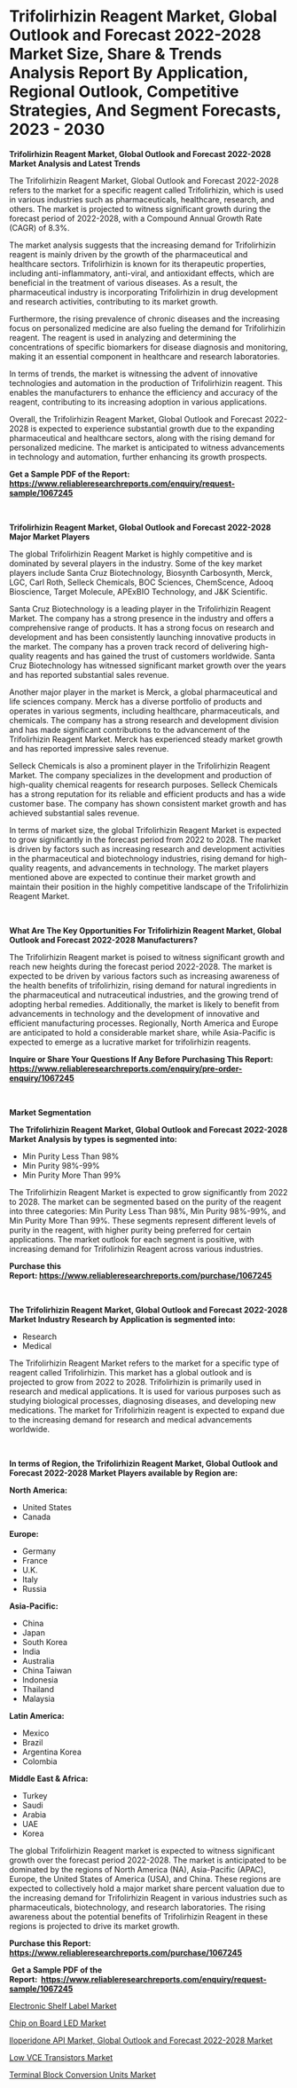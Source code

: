 <p><h1>Trifolirhizin Reagent Market, Global Outlook and Forecast 2022-2028 Market Size, Share & Trends Analysis Report By Application, Regional Outlook, Competitive Strategies, And Segment Forecasts, 2023 - 2030</h1></p><p><strong>Trifolirhizin Reagent Market, Global Outlook and Forecast 2022-2028 Market Analysis and Latest Trends</strong></p>
<p><p>The Trifolirhizin Reagent Market, Global Outlook and Forecast 2022-2028 refers to the market for a specific reagent called Trifolirhizin, which is used in various industries such as pharmaceuticals, healthcare, research, and others. The market is projected to witness significant growth during the forecast period of 2022-2028, with a Compound Annual Growth Rate (CAGR) of 8.3%.</p><p>The market analysis suggests that the increasing demand for Trifolirhizin reagent is mainly driven by the growth of the pharmaceutical and healthcare sectors. Trifolirhizin is known for its therapeutic properties, including anti-inflammatory, anti-viral, and antioxidant effects, which are beneficial in the treatment of various diseases. As a result, the pharmaceutical industry is incorporating Trifolirhizin in drug development and research activities, contributing to its market growth.</p><p>Furthermore, the rising prevalence of chronic diseases and the increasing focus on personalized medicine are also fueling the demand for Trifolirhizin reagent. The reagent is used in analyzing and determining the concentrations of specific biomarkers for disease diagnosis and monitoring, making it an essential component in healthcare and research laboratories.</p><p>In terms of trends, the market is witnessing the advent of innovative technologies and automation in the production of Trifolirhizin reagent. This enables the manufacturers to enhance the efficiency and accuracy of the reagent, contributing to its increasing adoption in various applications.</p><p>Overall, the Trifolirhizin Reagent Market, Global Outlook and Forecast 2022-2028 is expected to experience substantial growth due to the expanding pharmaceutical and healthcare sectors, along with the rising demand for personalized medicine. The market is anticipated to witness advancements in technology and automation, further enhancing its growth prospects.</p></p>
<p><strong>Get a Sample PDF of the Report:&nbsp; <a href="https://www.reliableresearchreports.com/enquiry/request-sample/1067245">https://www.reliableresearchreports.com/enquiry/request-sample/1067245</a></strong></p>
<p>&nbsp;</p>
<p><strong>Trifolirhizin Reagent Market, Global Outlook and Forecast 2022-2028 Major Market Players</strong></p>
<p><p>The global Trifolirhizin Reagent Market is highly competitive and is dominated by several players in the industry. Some of the key market players include Santa Cruz Biotechnology, Biosynth Carbosynth, Merck, LGC, Carl Roth, Selleck Chemicals, BOC Sciences, ChemScence, Adooq Bioscience, Target Molecule, APExBIO Technology, and J&K Scientific.</p><p>Santa Cruz Biotechnology is a leading player in the Trifolirhizin Reagent Market. The company has a strong presence in the industry and offers a comprehensive range of products. It has a strong focus on research and development and has been consistently launching innovative products in the market. The company has a proven track record of delivering high-quality reagents and has gained the trust of customers worldwide. Santa Cruz Biotechnology has witnessed significant market growth over the years and has reported substantial sales revenue.</p><p>Another major player in the market is Merck, a global pharmaceutical and life sciences company. Merck has a diverse portfolio of products and operates in various segments, including healthcare, pharmaceuticals, and chemicals. The company has a strong research and development division and has made significant contributions to the advancement of the Trifolirhizin Reagent Market. Merck has experienced steady market growth and has reported impressive sales revenue.</p><p>Selleck Chemicals is also a prominent player in the Trifolirhizin Reagent Market. The company specializes in the development and production of high-quality chemical reagents for research purposes. Selleck Chemicals has a strong reputation for its reliable and efficient products and has a wide customer base. The company has shown consistent market growth and has achieved substantial sales revenue.</p><p>In terms of market size, the global Trifolirhizin Reagent Market is expected to grow significantly in the forecast period from 2022 to 2028. The market is driven by factors such as increasing research and development activities in the pharmaceutical and biotechnology industries, rising demand for high-quality reagents, and advancements in technology. The market players mentioned above are expected to continue their market growth and maintain their position in the highly competitive landscape of the Trifolirhizin Reagent Market.</p></p>
<p>&nbsp;</p>
<p><strong>What Are The Key Opportunities For Trifolirhizin Reagent Market, Global Outlook and Forecast 2022-2028 Manufacturers?</strong></p>
<p><p>The Trifolirhizin Reagent market is poised to witness significant growth and reach new heights during the forecast period 2022-2028. The market is expected to be driven by various factors such as increasing awareness of the health benefits of trifolirhizin, rising demand for natural ingredients in the pharmaceutical and nutraceutical industries, and the growing trend of adopting herbal remedies. Additionally, the market is likely to benefit from advancements in technology and the development of innovative and efficient manufacturing processes. Regionally, North America and Europe are anticipated to hold a considerable market share, while Asia-Pacific is expected to emerge as a lucrative market for trifolirhizin reagents.</p></p>
<p><strong>Inquire or Share Your Questions If Any Before Purchasing This Report: <a href="https://www.reliableresearchreports.com/enquiry/pre-order-enquiry/1067245">https://www.reliableresearchreports.com/enquiry/pre-order-enquiry/1067245</a></strong></p>
<p>&nbsp;</p>
<p><strong>Market Segmentation</strong></p>
<p><strong>The Trifolirhizin Reagent Market, Global Outlook and Forecast 2022-2028 Market Analysis by types is segmented into:</strong></p>
<p><ul><li>Min Purity Less Than 98%</li><li>Min Purity 98%-99%</li><li>Min Purity More Than 99%</li></ul></p>
<p><p>The Trifolirhizin Reagent Market is expected to grow significantly from 2022 to 2028. The market can be segmented based on the purity of the reagent into three categories: Min Purity Less Than 98%, Min Purity 98%-99%, and Min Purity More Than 99%. These segments represent different levels of purity in the reagent, with higher purity being preferred for certain applications. The market outlook for each segment is positive, with increasing demand for Trifolirhizin Reagent across various industries.</p></p>
<p><strong>Purchase this Report:&nbsp;<a href="https://www.reliableresearchreports.com/purchase/1067245">https://www.reliableresearchreports.com/purchase/1067245</a></strong></p>
<p>&nbsp;</p>
<p><strong>The Trifolirhizin Reagent Market, Global Outlook and Forecast 2022-2028 Market Industry Research by Application is segmented into:</strong></p>
<p><ul><li>Research</li><li>Medical</li></ul></p>
<p><p>The Trifolirhizin Reagent Market refers to the market for a specific type of reagent called Trifolirhizin. This market has a global outlook and is projected to grow from 2022 to 2028. Trifolirhizin is primarily used in research and medical applications. It is used for various purposes such as studying biological processes, diagnosing diseases, and developing new medications. The market for Trifolirhizin reagent is expected to expand due to the increasing demand for research and medical advancements worldwide.</p></p>
<p>&nbsp;</p>
<p><strong>In terms of Region, the Trifolirhizin Reagent Market, Global Outlook and Forecast 2022-2028 Market Players available by Region are:</strong></p>
<p>
    <p> <strong> North America: </strong>
        <ul>
            <li>United States</li>
            <li>Canada</li>
        </ul>
        </p> 
    <p> <strong> Europe: </strong>
        <ul>
            <li>Germany</li>
            <li>France</li>
            <li>U.K.</li>
            <li>Italy</li>
            <li>Russia</li>
        </ul>
        </p> 
    <p> <strong> Asia-Pacific: </strong>
        <ul>
            <li>China</li>
            <li>Japan</li>
            <li>South Korea</li>
            <li>India</li>
            <li>Australia</li>
            <li>China Taiwan</li>
            <li>Indonesia</li>
            <li>Thailand</li>
            <li>Malaysia</li>
        </ul>
        </p> 
    <p> <strong> Latin America: </strong>
        <ul>
            <li>Mexico</li>
            <li>Brazil</li>
            <li>Argentina Korea</li>
            <li>Colombia</li>
        </ul>
        </p> 
    <p> <strong> Middle East & Africa: </strong>
        <ul>
            <li>Turkey</li>
            <li>Saudi</li>
            <li>Arabia</li>
            <li>UAE</li>
            <li>Korea</li>
        </ul>
    </p>
    </p>
<p><p>The global Trifolirhizin Reagent market is expected to witness significant growth over the forecast period 2022-2028. The market is anticipated to be dominated by the regions of North America (NA), Asia-Pacific (APAC), Europe, the United States of America (USA), and China. These regions are expected to collectively hold a major market share percent valuation due to the increasing demand for Trifolirhizin Reagent in various industries such as pharmaceuticals, biotechnology, and research laboratories. The rising awareness about the potential benefits of Trifolirhizin Reagent in these regions is projected to drive its market growth.</p></p>
<p><strong>Purchase this Report: <a href="https://www.reliableresearchreports.com/purchase/1067245">https://www.reliableresearchreports.com/purchase/1067245</a></strong></p>
<p>&nbsp;<strong>Get a Sample PDF of the Report:&nbsp;&nbsp;<a href="https://www.reliableresearchreports.com/enquiry/request-sample/1067245">https://www.reliableresearchreports.com/enquiry/request-sample/1067245</a></strong></p>
<p><strong></strong></p>
<p><p><a href="https://medium.com/@janbogisich/electronic-shelf-label-market-size-growth-forecast-2023-2030-d76b6b6c2b83">Electronic Shelf Label Market</a></p><p><a href="https://www.linkedin.com/pulse/chip-board-led-market-size-growth-forecast-from-2023-2030-txm3e/">Chip on Board LED Market</a></p><p><a href="https://github.com/JameTravis/Market-Research-Report-List-1/blob/main/iloperidone-api-market-global-outlook-and-forecast-2022-2028-market.md">Iloperidone API Market, Global Outlook and Forecast 2022-2028 Market</a></p><p><a href="https://www.reportprime.com/low-vce-transistors-r5209">Low VCE Transistors Market</a></p><p><a href="https://www.reportprime.com/terminal-block-conversion-units-r5212">Terminal Block Conversion Units Market</a></p></p>